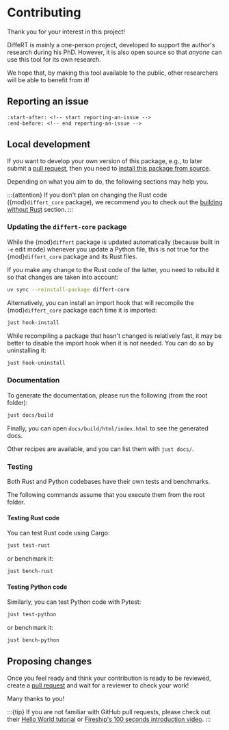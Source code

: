 # Contributing

Thank you for your interest in this project!

DiffeRT is mainly a one-person project, developed to support the author's research during his PhD.
However, it is also open source so that *anyone* can use this tool for its own research.

We hope that, by making this tool available to the public, other researchers will be
able to benefit from it!

## Reporting an issue

```{include} ../../README.md
:start-after: <!-- start reporting-an-issue -->
:end-before: <!-- end reporting-an-issue -->
```

## Local development

If you want to develop your own version of this package, e.g., to
later submit a [pull request](#proposing-changes), then you need to
[install this package from source](./installation.md#install-from-source).

Depending on what you aim to do, the following sections may help you.

:::{attention}
If you don't plan on changing the Rust code ({mod}`differt_core` package),
we recommend you to check out the [building without Rust](./installation.md#building-without-rust) section.
:::

### Updating the `differt-core` package

While the {mod}`differt` package is updated automatically (because built in `-e` edit mode)
whenever you update a Python file,
this is not true for the {mod}`differt_core` package and its Rust files.

If you make any change to the Rust code of the latter, you need to rebuild it
so that changes are taken into account:

```bash
uv sync --reinstall-package differt-core
```

Alternatively, you can install an import hook that will recompile the
{mod}`differt_core` package each time it is imported:

```bash
just hook-install
```

While recompiling a package that hasn't changed is relatively fast,
it may be better to disable the import hook when it is not needed.
You can do so by uninstalling it:

```bash
just hook-uninstall
```

### Documentation

To generate the documentation, please run the following (from the root folder):

```bash
just docs/build
```

Finally, you can open `docs/build/html/index.html` to see the generated docs.

Other recipes are available, and you can list them with `just docs/`.

### Testing

Both Rust and Python codebases have their own tests and benchmarks.

The following commands assume that you execute them from the root folder.

#### Testing Rust code

You can test Rust code using Cargo:

```bash
just test-rust
```

or benchmark it:

```bash
just bench-rust
```

#### Testing Python code

Similarly, you can test Python code with Pytest:

```bash
just test-python
```

or benchmark it:

```bash
just bench-python
```

## Proposing changes

Once you feel ready and think your contribution is ready to be reviewed,
create a [pull request](https://github.com/jeertmans/DiffeRT/pulls)
and wait for a reviewer to check your work!

Many thanks to you!

:::{tip}
If you are not familiar with GitHub pull requests, please
check out their
[Hello World tutorial](https://docs.github.com/en/get-started/quickstart/hello-world)
or [Fireship's 100 seconds introduction video](https://www.youtube.com/watch?v=8lGpZkjnkt4&ab_channel=Fireship).
:::

